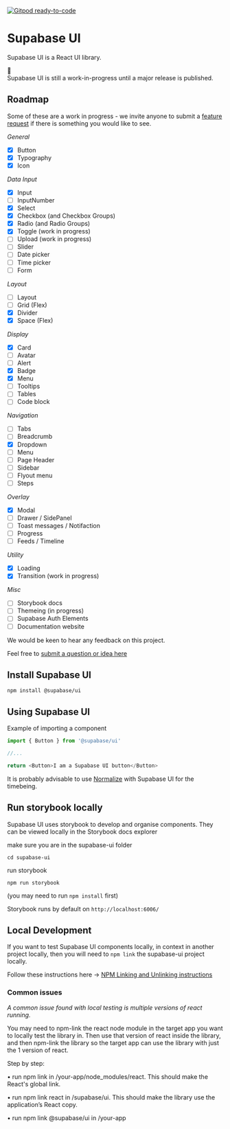 [![Gitpod ready-to-code](https://img.shields.io/badge/Gitpod-ready--to--code-blue?logo=gitpod)](https://gitpod.io/#https://github.com/supabase/ui)

# Supabase UI

Supabase UI is a React UI library.

🚧  
Supabase UI is still a work-in-progress until a major release is published.

## Roadmap

Some of these are a work in progress - we invite anyone to submit a [feature request](https://github.com/supabase/ui/issues/new?labels=enhancement&template=2.Feature_request.md) if there is something you would like to see.

_General_

- [x] Button
- [x] Typography
- [x] Icon

_Data Input_

- [x] Input
- [ ] InputNumber
- [x] Select
- [x] Checkbox (and Checkbox Groups)
- [x] Radio (and Radio Groups)
- [x] Toggle (work in progress)
- [ ] Upload (work in progress)
- [ ] Slider
- [ ] Date picker
- [ ] Time picker
- [ ] Form

_Layout_

- [ ] Layout
- [ ] Grid (Flex)
- [x] Divider
- [x] Space (Flex)

_Display_

- [x] Card
- [ ] Avatar
- [ ] Alert
- [x] Badge
- [x] Menu
- [ ] Tooltips
- [ ] Tables
- [ ] Code block

_Navigation_

- [ ] Tabs
- [ ] Breadcrumb
- [x] Dropdown
- [ ] Menu
- [ ] Page Header
- [ ] Sidebar
- [ ] Flyout menu
- [ ] Steps

_Overlay_

- [x] Modal
- [ ] Drawer / SidePanel
- [ ] Toast messages / Notifaction
- [ ] Progress
- [ ] Feeds / Timeline

_Utility_

- [x] Loading
- [x] Transition (work in progress)

_Misc_

- [ ] Storybook docs
- [ ] Themeing (in progress)
- [ ] Supabase Auth Elements
- [ ] Documentation website

We would be keen to hear any feedback on this project.

Feel free to [submit a question or idea here](https://github.com/supabase/supabase/discussions/category_choices)

## Install Supabase UI

```cli
npm install @supabase/ui
```

## Using Supabase UI

Example of importing a component

```js
import { Button } from '@supabase/ui'

//...

return <Button>I am a Supabase UI button</Button>
```

It is probably advisable to use [Normalize](https://github.com/sindresorhus/modern-normalize) with Supabase UI for the timebeing.

## Run storybook locally

Supabase UI uses storybook to develop and organise components.
They can be viewed locally in the Storybook docs explorer

make sure you are in the supabase-ui folder

```cli
cd supabase-ui
```

run storybook

```cli
npm run storybook
```

(you may need to run `npm install` first)

Storybook runs by default on `http://localhost:6006/`

## Local Development

If you want to test Supabase UI components locally, in context in another project locally, then you will need to `npm link` the supabase-ui project locally.

Follow these instructions here ->
[NPM Linking and Unlinking instructions](https://dev.to/erinbush/npm-linking-and-unlinking-2h1g)

### Common issues

_A common issue found with local testing is multiple versions of react running._

You may need to npm-link the react node module in the target app you want to locally test the library in. Then use that version of react inside the library, and then npm-link the library so the target app can use the library with just the 1 version of react.

Step by step:

• run npm link in /your-app/node_modules/react. This should make the React's global link.

• run npm link react in /supabase/ui. This should make the library use the application’s React copy.

• run npm link @supabase/ui in /your-app
